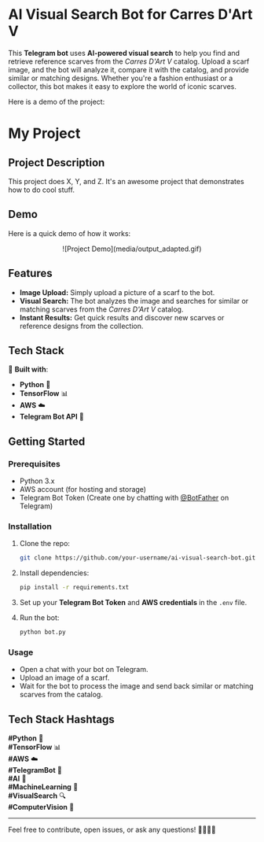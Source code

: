 # AI Visual Search Bot for Carres D'Art V

This **Telegram bot** uses **AI-powered visual search** to help you find and retrieve reference scarves from the *Carres D'Art V* catalog. Upload a scarf image, and the bot will analyze it, compare it with the catalog, and provide similar or matching designs. Whether you're a fashion enthusiast or a collector, this bot makes it easy to explore the world of iconic scarves.


Here is a demo of the project:

# My Project

## Project Description

This project does X, Y, and Z. It's an awesome project that demonstrates how to do cool stuff.

## Demo

Here is a quick demo of how it works:
<br>
<div align="center">
  ![Project Demo](media/output_adapted.gif)
</div>

## Features

- **Image Upload:** Simply upload a picture of a scarf to the bot.
- **Visual Search:** The bot analyzes the image and searches for similar or matching scarves from the *Carres D'Art V* catalog.
- **Instant Results:** Get quick results and discover new scarves or reference designs from the collection.

## Tech Stack

🔧 **Built with**:
- **Python** 🐍
- **TensorFlow** 📊
- **AWS** ☁️
- **Telegram Bot API** 💬

## Getting Started

### Prerequisites

- Python 3.x
- AWS account (for hosting and storage)
- Telegram Bot Token (Create one by chatting with [@BotFather](https://core.telegram.org/bots#botfather) on Telegram)

### Installation

1. Clone the repo:
    ```bash
    git clone https://github.com/your-username/ai-visual-search-bot.git
    ```

2. Install dependencies:
    ```bash
    pip install -r requirements.txt
    ```

3. Set up your **Telegram Bot Token** and **AWS credentials** in the `.env` file.

4. Run the bot:
    ```bash
    python bot.py
    ```

### Usage

- Open a chat with your bot on Telegram.
- Upload an image of a scarf.
- Wait for the bot to process the image and send back similar or matching scarves from the catalog.

## Tech Stack Hashtags

**#Python** 🐍  
**#TensorFlow** 📊  
**#AWS** ☁️  
**#TelegramBot** 💬  
**#AI** 🤖  
**#MachineLearning** 🤖  
**#VisualSearch** 🔍  
**#ComputerVision** 👀  

---

Feel free to contribute, open issues, or ask any questions! 👨‍💻👩‍💻

